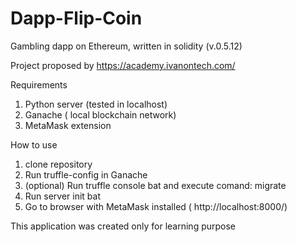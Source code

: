 # Dapp-Flip-Coin

Gambling dapp on Ethereum, written in solidity (v.0.5.12) 

Project proposed by https://academy.ivanontech.com/

Requirements
 1. Python server (tested in localhost)
 2. Ganache ( local blockchain network)
 3. MetaMask extension
 
 How to use
 1. clone repository
 2. Run truffle-config in Ganache
 3. (optional) Run truffle console bat and execute comand: migrate 
 4. Run server init bat
 5. Go to browser with MetaMask installed ( http://localhost:8000/)
 
 This application was created only for learning purpose
 
